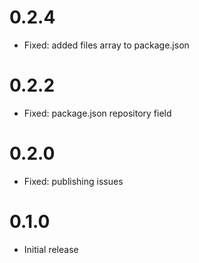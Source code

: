# 0.2.4

-   Fixed: added files array to package.json

# 0.2.2

-   Fixed: package.json repository field

# 0.2.0

-   Fixed: publishing issues

# 0.1.0

-   Initial release
